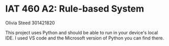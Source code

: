 # IAT 460 A2: Rule-based System
Olivia Steed
301421820

This project uses Python and should be able to run in your device's local IDE. I used VS code and the Microsoft version of Python you can find there.